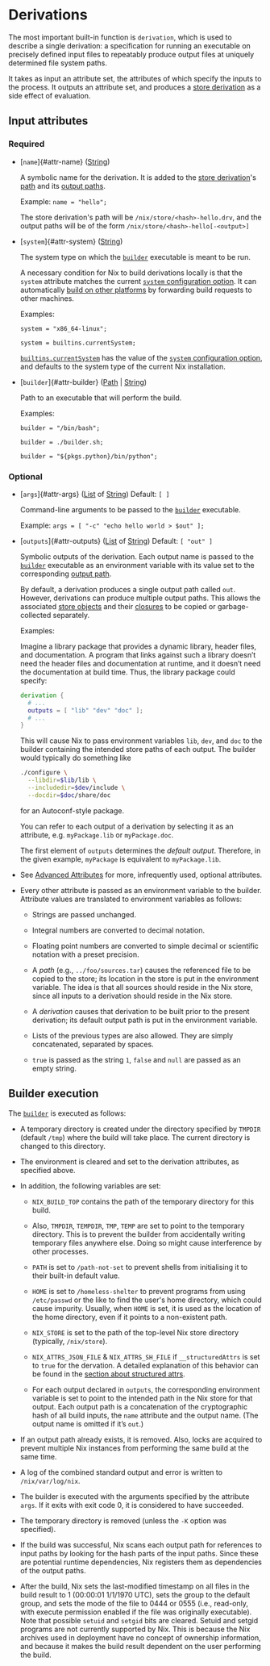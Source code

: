 # Derivations

The most important built-in function is `derivation`, which is used to describe a single derivation:
a specification for running an executable on precisely defined input files to repeatably produce output files at uniquely determined file system paths.

It takes as input an attribute set, the attributes of which specify the inputs to the process.
It outputs an attribute set, and produces a [store derivation] as a side effect of evaluation.

[store derivation]: @docroot@/glossary.md#gloss-store-derivation

<!-- FIXME: add a section on output attributes -->

## Input attributes

### Required

- [`name`]{#attr-name} ([String](@docroot@/language/values.md#type-string))

  A symbolic name for the derivation.
  It is added to the [store derivation]'s [path](@docroot@/glossary.md#gloss-store-path) and its [output paths][output path].

  Example: `name = "hello";`

  The store derivation's path will be `/nix/store/<hash>-hello.drv`, and the output paths will be of the form `/nix/store/<hash>-hello[-<output>]`
- [`system`]{#attr-system} ([String](@docroot@/language/values.md#type-string))

  The system type on which the [`builder`](#attr-builder) executable is meant to be run.

  A necessary condition for Nix to build derivations locally is that the `system` attribute matches the current [`system` configuration option].
  It can automatically [build on other platforms](../advanced-topics/distributed-builds.md) by forwarding build requests to other machines.

  Examples:

  `system = "x86_64-linux";`

  `system = builtins.currentSystem;`

  [`builtins.currentSystem`](@docroot@/language/builtin-constants.md#builtins-currentSystem) has the value of the [`system` configuration option], and defaults to the system type of the current Nix installation.

  [`system` configuration option]: @docroot@/command-ref/conf-file.md#conf-system

- [`builder`]{#attr-builder} ([Path](@docroot@/language/values.md#type-path) | [String](@docroot@/language/values.md#type-string))

  Path to an executable that will perform the build.

  Examples:

  `builder = "/bin/bash";`

  `builder = ./builder.sh;`

  `builder = "${pkgs.python}/bin/python";`

### Optional

- [`args`]{#attr-args} ([List](@docroot@/language/values.md#list) of [String](@docroot@/language/values.md#type-string)) Default: `[ ]`

  Command-line arguments to be passed to the [`builder`](#attr-builder) executable.

  Example: `args = [ "-c" "echo hello world > $out" ];`

- [`outputs`]{#attr-outputs} ([List](@docroot@/language/values.md#list) of [String](@docroot@/language/values.md#type-string)) Default: `[ "out" ]`

  Symbolic outputs of the derivation.
  Each output name is passed to the [`builder`](#attr-builder) executable as an environment variable with its value set to the corresponding [output path].

  [output path]: @docroot@/glossary.md#gloss-output-path

  By default, a derivation produces a single output path called `out`.
  However, derivations can produce multiple output paths.
  This allows the associated [store objects](@docroot@/glossary.md#gloss-store-object) and their [closures](@docroot@/glossary.md#gloss-closure) to be copied or garbage-collected separately.

  Examples:

  Imagine a library package that provides a dynamic library, header files, and documentation.
  A program that links against such a library doesn’t need the header files and documentation at runtime, and it doesn’t need the documentation at build time.
  Thus, the library package could specify:

  ```nix
  derivation {
    # ...
    outputs = [ "lib" "dev" "doc" ];
    # ...
  }
  ```

  This will cause Nix to pass environment variables `lib`, `dev`, and `doc` to the builder containing the intended store paths of each output.
  The builder would typically do something like

  ```bash
  ./configure \
    --libdir=$lib/lib \
    --includedir=$dev/include \
    --docdir=$doc/share/doc
  ```

  for an Autoconf-style package.

  You can refer to each output of a derivation by selecting it as an attribute, e.g. `myPackage.lib` or `myPackage.doc`.

  The first element of `outputs` determines the *default output*.
  Therefore, in the given example, `myPackage` is equivalent to `myPackage.lib`.

  <!-- FIXME: refer to the output attributes when we have one -->

- See [Advanced Attributes](./advanced-attributes.md) for more, infrequently used, optional attributes.

  <!-- FIXME: This should be moved here -->

- Every other attribute is passed as an environment variable to the builder.
  Attribute values are translated to environment variables as follows:

    - Strings are passed unchanged.

    - Integral numbers are converted to decimal notation.

    - Floating point numbers are converted to simple decimal or scientific notation with a preset precision.

    - A *path* (e.g., `../foo/sources.tar`) causes the referenced file
      to be copied to the store; its location in the store is put in
      the environment variable. The idea is that all sources should
      reside in the Nix store, since all inputs to a derivation should
      reside in the Nix store.

    - A *derivation* causes that derivation to be built prior to the
      present derivation; its default output path is put in the
      environment variable.

    - Lists of the previous types are also allowed. They are simply
      concatenated, separated by spaces.

    - `true` is passed as the string `1`, `false` and `null` are
      passed as an empty string.

## Builder execution

The [`builder`](#attr-builder) is executed as follows:

- A temporary directory is created under the directory specified by
  `TMPDIR` (default `/tmp`) where the build will take place. The
  current directory is changed to this directory.

- The environment is cleared and set to the derivation attributes, as
  specified above.

- In addition, the following variables are set:

  - `NIX_BUILD_TOP` contains the path of the temporary directory for
    this build.

  - Also, `TMPDIR`, `TEMPDIR`, `TMP`, `TEMP` are set to point to the
    temporary directory. This is to prevent the builder from
    accidentally writing temporary files anywhere else. Doing so
    might cause interference by other processes.

  - `PATH` is set to `/path-not-set` to prevent shells from
    initialising it to their built-in default value.

  - `HOME` is set to `/homeless-shelter` to prevent programs from
    using `/etc/passwd` or the like to find the user's home
    directory, which could cause impurity. Usually, when `HOME` is
    set, it is used as the location of the home directory, even if
    it points to a non-existent path.

  - `NIX_STORE` is set to the path of the top-level Nix store
    directory (typically, `/nix/store`).

  - `NIX_ATTRS_JSON_FILE` & `NIX_ATTRS_SH_FILE` if `__structuredAttrs`
    is set to `true` for the dervation. A detailed explanation of this
    behavior can be found in the
    [section about structured attrs](./advanced-attributes.md#adv-attr-structuredAttrs).

  - For each output declared in `outputs`, the corresponding
    environment variable is set to point to the intended path in the
    Nix store for that output. Each output path is a concatenation
    of the cryptographic hash of all build inputs, the `name`
    attribute and the output name. (The output name is omitted if
    it’s `out`.)

- If an output path already exists, it is removed. Also, locks are
  acquired to prevent multiple Nix instances from performing the same
  build at the same time.

- A log of the combined standard output and error is written to
  `/nix/var/log/nix`.

- The builder is executed with the arguments specified by the
  attribute `args`. If it exits with exit code 0, it is considered to
  have succeeded.

- The temporary directory is removed (unless the `-K` option was
  specified).

- If the build was successful, Nix scans each output path for
  references to input paths by looking for the hash parts of the input
  paths. Since these are potential runtime dependencies, Nix registers
  them as dependencies of the output paths.

- After the build, Nix sets the last-modified timestamp on all files
  in the build result to 1 (00:00:01 1/1/1970 UTC), sets the group to
  the default group, and sets the mode of the file to 0444 or 0555
  (i.e., read-only, with execute permission enabled if the file was
  originally executable). Note that possible `setuid` and `setgid`
  bits are cleared. Setuid and setgid programs are not currently
  supported by Nix. This is because the Nix archives used in
  deployment have no concept of ownership information, and because it
  makes the build result dependent on the user performing the build.
